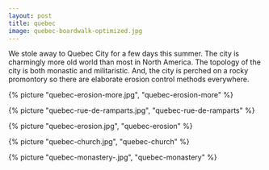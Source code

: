 ```yaml
---
layout: post
title: quebec
image: quebec-boardwalk-optimized.jpg
---
```

We stole away to Quebec City for a few days this summer. The city is charmingly more old world than most in North America. The topology of the city is both monastic and militaristic. And, the city is perched on a rocky promontory so there are elaborate erosion control methods everywhere.

<!--more-->

{% picture "quebec-erosion-more.jpg", "quebec-erosion-more"  %} 

{% picture "quebec-rue-de-ramparts.jpg", "quebec-rue-de-ramparts"  %} 

{% picture "quebec-erosion.jpg", "quebec-erosion"  %} 

{% picture "quebec-church.jpg", "quebec-church"  %} 

{% picture "quebec-monastery-.jpg", "quebec-monastery"  %} 
